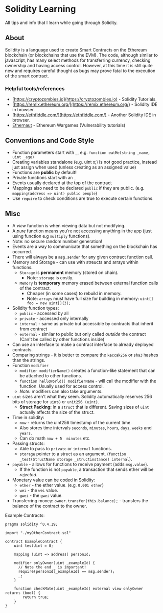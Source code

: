 # Solidity Learning
All tips and info that I learn while going through Solidity. 

## About

Solidity is a language used to create Smart Contracts on the Ethereum blockchain (or blockchains that use the EVM). 
The code, although similar to javascript, has many select methods for transferring currency, checking ownership and
having access control. However, at this time it is still quite new and requires careful thought as bugs may prove fatal
to the execution of the smart contract.

### Helpful tools/references

* [https://cryptozombies.io](https://cryptozombies.io) - Solidity Tutorials.
* [https://remix.ethereum.org/](https://remix.ethereum.org/) - Solidity IDE in browser.
* [https://ethfiddle.com/](https://ethfiddle.com/) - Another Solidity IDE in browser.
* [Ethernaut](https://github.com/OpenZeppelin/ethernaut) - Ethereum Wargames (Vulnerability tutorials)

## Conventions and Code Style

* Function parameters start with `_`, e.g. ``function eatMe(string _name, uint _age)``
* Creating variables standalone (e.g. uint x;) is not good practice, instead just assign when
used (unless creating as an assigned value)
* Functions are **public** by default!
* Private functions start with an `_`
* Events usually declared at the top of the contract
* Mappings also need to be declared `public` if they are public. (e.g. ``mapping(address => uint) public people``)
* Use `require` to check conditions are true to execute certain functions.

## Misc

* A *view* function is when viewing data but not modifying.
* A *pure* function means you're not accessing anything in the app (just using function e.g `multiply` functions).
* Note: no secure random number generation! 
* Events are a way to communicate that something on the blockchain has occurred.
* There will always be a ``msg.sender`` for any given contract function call.
* Memory and Storage - can use with streucts and arrays within functions.
  * `Storage` is **permanent** memory (stored on chain).
    * Note: `storage` is costly.
  * `Memory` is **temporary** memory erased between external function calls of the contract.
    * Cheaper (in some cases) to rebuild in memory.
    * Note: `arrays` must have full size for building in memory: ``uint[] foo = new uint[](3);``
* Solidity function types:
  * `public` - accessed by all
  * `private` - accessed only internally
  * `internal` - same as private but accessible by contracts that inherit from contract
  * `external` - similar to public but only called *outside* the contract (Can't be called by other functions inside)
* Can use an interface to make a contract interface to already deployed contracts.
* Comparing strings - it is better to compare the `keccak256` or `sha3` hashes than the strings.
* Function `modifier`
  * ``modifier modifierName()`` creates a function-like statement that can be attached to other functions.
  * ``function helloWorld() modifierName`` - will call the modifier with the function. Usually used for access control.
  * *Note:* modifiers can also take arguments.
* `uint` sizes aren't what they seem. Solidity automatically reserves 256 bits of storage for `uint8` or `unit256 (uint)`.
  * **Struct Packing**: In a `struct` that is different. Saving sizes of `uint` actually affects the size of the struct. 
* Time in solidity:
  * `now` - returns the uint256 timestamp of the current time.
  * Also stores time intervals `seconds`, `minutes`, `hours`, `days`, `weeks` and `years`.
  * Can do math ``now + 5  minutes`` etc.
* Passing structs: 
  * Able to pass to `private` or `internal` functions.
  * `storage` pointer to a struct as an argument. (``function _test(StructName storage _structinstance) internal``).
* `payable` - allows for functions to receive payment (adds ``msg.value``).
  * If the function is not `payable`, a transaction that sends ether will be *rejected*.
* Monetary value can be coded in Solidity:
  * `ether` - the ether value. (e.g. ``0.001 ether``)
  * `wei` - the `wei` value.
  * `gwei` - the `gwei` value.
* Transferring money: ``owner.transfer(this.balance);`` - transfers the balance of the contract to the owner.


Example Contracts:

```solidity
pragma solidity ^0.4.19;

import "./myOtherContract.sol"

contract ExampleContract {
    uint testUint = 0;

    mapping (uint => address) personId;

    modifier onlyOwner(uint _exampleId) {
      // Note the end _ is important!
      require(personId[_exampleId] == msg.sender);
      _;
    }

    function checkMate(uint _exampleId) external view onlyOwner returns (bool) {
        return true;
    }
}
```
